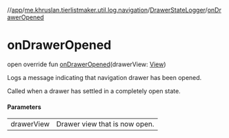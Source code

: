 //[app](../../../index.md)/[me.khruslan.tierlistmaker.util.log.navigation](../index.md)/[DrawerStateLogger](index.md)/[onDrawerOpened](on-drawer-opened.md)

# onDrawerOpened

open override fun [onDrawerOpened](on-drawer-opened.md)(drawerView: [View](https://developer.android.com/reference/kotlin/android/view/View.html))

Logs a message indicating that navigation drawer has been opened.

Called when a drawer has settled in a completely open state.

#### Parameters

| | |
|---|---|
| drawerView | Drawer view that is now open. |

